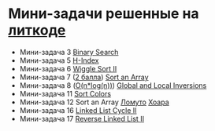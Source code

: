 # Мини-задачи решенные на [литкоде](https://leetcode.com/mebeb/)

* Мини-задача 3 [Binary Search](https://leetcode.com/problems/binary-search/submissions/1167658764)
* Мини-задача 5 [H-Index](https://leetcode.com/problems/h-index/submissions/1170320504/)
* Мини-задача 6 [Wiggle Sort II](https://leetcode.com/problems/wiggle-sort-ii/submissions/1170581301/)
* Мини-задача 7 ([2 балла](https://leetcode.com/problems/sort-an-array/submissions/1175117954)) [Sort an Array](https://leetcode.com/problems/sort-an-array/submissions/1187458576)
* Мини-задача 8 ([O(n*log(n))](https://leetcode.com/problems/global-and-local-inversions/submissions/1175344619)) [Global and Local Inversions](https://leetcode.com/problems/global-and-local-inversions/submissions/1175667387)
* Мини-задача 11 [Sort Colors](https://leetcode.com/problems/sort-colors/submissions/1186601067)
* Мини-задача 12 Sort an Array [Ломуто](https://leetcode.com/problems/sort-an-array/submissions/1186962481) [Хоара](https://leetcode.com/problems/sort-an-array/submissions/1186963385)
* Мини-задача 16 [Linked List Cycle II](https://leetcode.com/problems/linked-list-cycle-ii/submissions/1194750893)
* Мини-задача 17 [Reverse Linked List II](https://leetcode.com/problems/reverse-linked-list-ii/submissions/1202315700)
